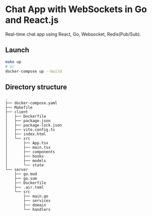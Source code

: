 # Chat App with WebSockets in Go and React.js
Real-time chat app using React, Go, Websocket, Redis(Pub/Sub).

## Launch
```bash
make up
# or
docker-compose up --build
```

## Directory structure
```
.
├── docker-compose.yaml
├── Makefile
├── client
│   ├── Dockerfile
│   ├── package.json
│   ├── package-lock.json
│   ├── vite.config.ts
│   ├── index.html
│   └── src
│       ├── App.tsx
│       ├── main.tsx
│       ├── components
│       ├── hooks
│       ├── models
│       └── state
└── server
    ├── go.mod
    ├── go.sum
    ├── Dockerfile
    ├── .air.toml
    └── src
        ├── main.go
        ├── services
        ├── domain
        └── handlers
```